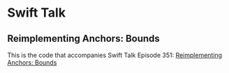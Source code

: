 # Swift Talk
## Reimplementing Anchors: Bounds

This is the code that accompanies Swift Talk Episode 351: [Reimplementing Anchors: Bounds](https://talk.objc.io/episodes/S01E351-reimplementing-anchors-bounds)
